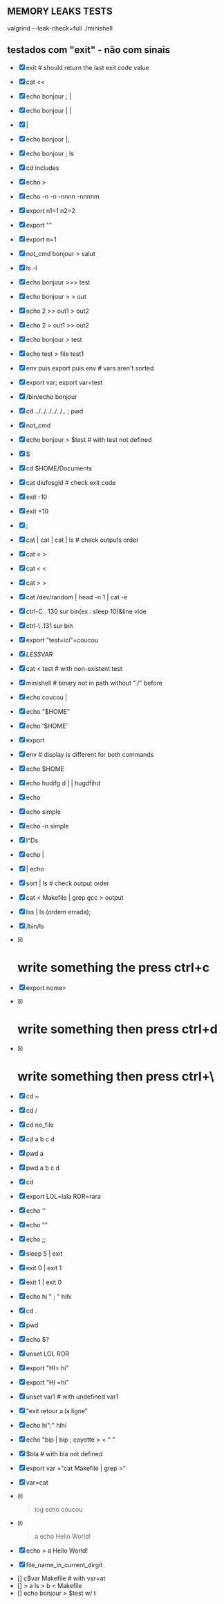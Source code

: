 
## MEMORY LEAKS TESTS

valgrind --leak-check=full ./minishell 

## testados com "exit" - não com sinais

- [x] exit # should return the last exit code value
- [x] cat <<
- [x] echo bonjour ; |
- [x] echo bonjour | |
- [x] |
- [x] echo bonjour |;
- [x] echo bonjour ; ls
- [x] cd includes
- [x] echo >
- [x] echo -n -n -nnnn -nnnnm
- [x] export n1=1 n2=2
- [x] export ""
- [x] export n=1
- [x] not_cmd bonjour > salut
- [x] ls -l
- [x] echo bonjour >>> test
- [x] echo bonjour > > out
- [x] echo 2 >> out1 > out2
- [x] echo 2 > out1 >> out2
- [x] echo bonjour > test
- [x] echo test > file test1
- [x] env puis export puis env # vars aren't sorted
- [x] export var; export var=test
- [x] /bin/echo bonjour
- [x] cd ../../../../../.. ; pwd
- [x] not_cmd
- [x] echo bonjour > $test # with test not defined
- [x] $
- [x] cd $HOME/Documents
- [x] cat diufosgid # check exit code
- [x] exit -10
- [x] exit +10
- [x] ;
- [x] cat | cat | cat | ls # check outputs order
- [x] cat < >
- [x] cat < <
- [x] cat > >
- [x] cat /dev/random | head -n 1 | cat -e
- [x] ctrl-C . 130 sur bin(ex : sleep 10)&line vide
- [x] ctrl-\ .131 sur bin
- [x] export "test=ici"=coucou
- [x] $LESS$VAR
- [x] cat < test # with non-existent test
- [x] minishell # binary not in path without "./" before
- [x] echo coucou |
- [x] echo "$HOME"
- [x] echo '$HOME'
- [x] export
- [x] env # display is different for both commands
- [x] echo $HOME
- [x] echo hudifg d | | hugdfihd
- [x] echo
- [x] echo simple
- [x] echo -n simple
- [x] l^Ds
- [x] echo |
- [x] | echo
- [x] sort | ls # check output order
- [x] cat < Makefile | grep gcc > output
- [x] lss | ls (ordem errada);
- [x] /bin/ls
- [x] # write something the press ctrl+c
- [x] export nome=
- [x] # write something then press ctrl+d
- [x] # write something then press ctrl+\
- [x] cd ~
- [x] cd /
- [x] cd no_file
- [x] cd a b c d
- [x] pwd a
- [x] pwd a b c d
- [x] cd
- [x] export LOL=lala ROR=rara
- [x] echo ''
- [x] echo ""
- [x] echo ;;
- [x] sleep 5 | exit 
- [x] exit 0 | exit 1
- [x] exit 1 | exit 0
- [x] echo hi " ; " hihi
- [x] cd .
- [x] pwd
- [x] echo $?
- [x] unset LOL ROR
- [x] export "HI= hi"
- [x] export "HI =hi"
- [x] unset var1 # with undefined var1
- [x] "exit retour a la ligne"
- [x] echo hi";" hihi
- [x] echo "bip | bip ; coyotte > < " "
- [x] $bla # with bla not defined
- [x] export var ="cat Makefile | grep >"
- [x] var=cat
- [x] > log echo coucou
- [x] > a echo Hello World!
- [x] echo > a Hello World!
- [x] file_name_in_current_dirgit


- [] c$var Makefile # with var=at
- [] > a ls > b < Makefile
- [] echo bonjour > $test w/ t